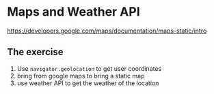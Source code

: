 # Maps and Weather API
https://developers.google.com/maps/documentation/maps-static/intro  

## The exercise
1. Use `navigator.geolocation` to get user coordinates
2. bring from google maps to bring a static map
3. use weather API to get the weather of the location
